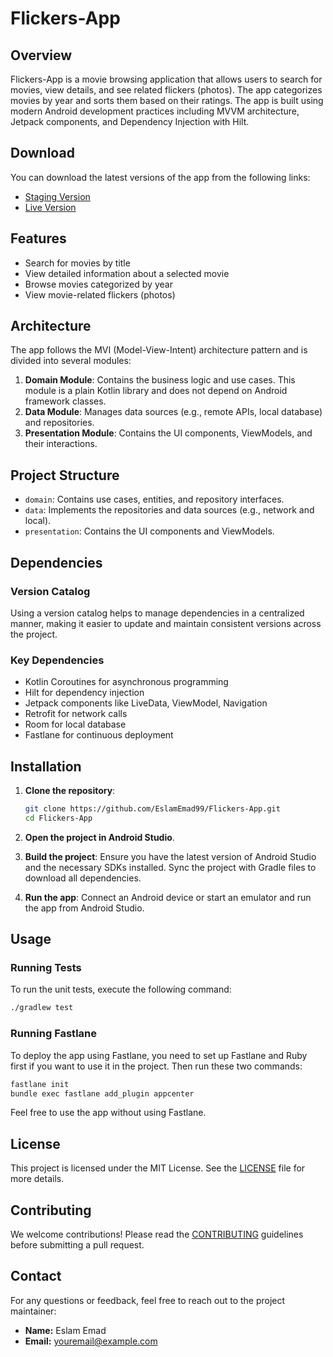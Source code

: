 # Flickers-App

## Overview

Flickers-App is a movie browsing application that allows users to search for movies, view details, and see related flickers (photos). The app categorizes movies by year and sorts them based on their ratings. The app is built using modern Android development practices including MVVM architecture, Jetpack components, and Dependency Injection with Hilt.

## Download
You can download the latest versions of the app from the following links:
- [Staging Version](https://install.appcenter.ms/users/eslamemad/apps/flickers-app/distribution_groups/stg)
- [Live Version](https://install.appcenter.ms/users/eslamemad/apps/flickers-app/distribution_groups/live)

## Features

- Search for movies by title
- View detailed information about a selected movie
- Browse movies categorized by year
- View movie-related flickers (photos)

## Architecture

The app follows the MVI (Model-View-Intent) architecture pattern and is divided into several modules:

1. **Domain Module**: Contains the business logic and use cases. This module is a plain Kotlin library and does not depend on Android framework classes.
2. **Data Module**: Manages data sources (e.g., remote APIs, local database) and repositories.
3. **Presentation Module**: Contains the UI components, ViewModels, and their interactions.

## Project Structure

- `domain`: Contains use cases, entities, and repository interfaces.
- `data`: Implements the repositories and data sources (e.g., network and local).
- `presentation`: Contains the UI components and ViewModels.

## Dependencies

### Version Catalog

Using a version catalog helps to manage dependencies in a centralized manner, making it easier to update and maintain consistent versions across the project.

### Key Dependencies

- Kotlin Coroutines for asynchronous programming
- Hilt for dependency injection
- Jetpack components like LiveData, ViewModel, Navigation
- Retrofit for network calls
- Room for local database
- Fastlane for continuous deployment

## Installation

1. **Clone the repository**:
    ```sh
    git clone https://github.com/EslamEmad99/Flickers-App.git
    cd Flickers-App
    ```

2. **Open the project in Android Studio**.

3. **Build the project**:
    Ensure you have the latest version of Android Studio and the necessary SDKs installed. Sync the project with Gradle files to download all dependencies.

4. **Run the app**:
    Connect an Android device or start an emulator and run the app from Android Studio.

## Usage

### Running Tests

To run the unit tests, execute the following command:

```sh
./gradlew test
```

### Running Fastlane

To deploy the app using Fastlane, you need to set up Fastlane and Ruby first if you want to use it in the project. Then run these two commands:

```sh
fastlane init
bundle exec fastlane add_plugin appcenter
```
Feel free to use the app without using Fastlane.

## License
This project is licensed under the MIT License. See the [LICENSE](LICENSE) file for more details.

## Contributing
We welcome contributions! Please read the [CONTRIBUTING](CONTRIBUTING.md) guidelines before submitting a pull request.

## Contact
For any questions or feedback, feel free to reach out to the project maintainer:

- **Name:** Eslam Emad
- **Email:** [youremail@example.com](mailto:eslamemad903@gmail.com)
